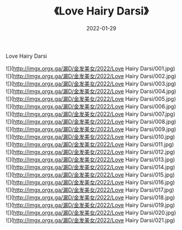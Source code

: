 ﻿---
layout: post
title:  《Love Hairy Darsi》
date:   2022-01-29
img: http://imgx.orgx.ga/漏D/金发美女/2022/Love Hairy Darsi/000.jpg
categories: [美女, 清纯, 唯美]
---

Love Hairy Darsi

  ![](http://imgx.orgx.ga/漏D/金发美女/2022/Love Hairy Darsi/001.jpg) <br> ![](http://imgx.orgx.ga/漏D/金发美女/2022/Love Hairy Darsi/002.jpg) <br> ![](http://imgx.orgx.ga/漏D/金发美女/2022/Love Hairy Darsi/003.jpg) <br> ![](http://imgx.orgx.ga/漏D/金发美女/2022/Love Hairy Darsi/004.jpg) <br> ![](http://imgx.orgx.ga/漏D/金发美女/2022/Love Hairy Darsi/005.jpg) <br> ![](http://imgx.orgx.ga/漏D/金发美女/2022/Love Hairy Darsi/006.jpg) <br> ![](http://imgx.orgx.ga/漏D/金发美女/2022/Love Hairy Darsi/007.jpg) <br> ![](http://imgx.orgx.ga/漏D/金发美女/2022/Love Hairy Darsi/008.jpg) <br> ![](http://imgx.orgx.ga/漏D/金发美女/2022/Love Hairy Darsi/009.jpg) <br> ![](http://imgx.orgx.ga/漏D/金发美女/2022/Love Hairy Darsi/010.jpg) <br> ![](http://imgx.orgx.ga/漏D/金发美女/2022/Love Hairy Darsi/011.jpg) <br> ![](http://imgx.orgx.ga/漏D/金发美女/2022/Love Hairy Darsi/012.jpg) <br> ![](http://imgx.orgx.ga/漏D/金发美女/2022/Love Hairy Darsi/013.jpg) <br> ![](http://imgx.orgx.ga/漏D/金发美女/2022/Love Hairy Darsi/014.jpg) <br> ![](http://imgx.orgx.ga/漏D/金发美女/2022/Love Hairy Darsi/015.jpg) <br> ![](http://imgx.orgx.ga/漏D/金发美女/2022/Love Hairy Darsi/016.jpg) <br> ![](http://imgx.orgx.ga/漏D/金发美女/2022/Love Hairy Darsi/017.jpg) <br> ![](http://imgx.orgx.ga/漏D/金发美女/2022/Love Hairy Darsi/018.jpg) <br> ![](http://imgx.orgx.ga/漏D/金发美女/2022/Love Hairy Darsi/019.jpg) <br> ![](http://imgx.orgx.ga/漏D/金发美女/2022/Love Hairy Darsi/020.jpg) <br> ![](http://imgx.orgx.ga/漏D/金发美女/2022/Love Hairy Darsi/021.jpg) <br>